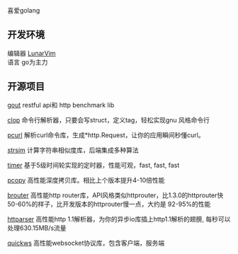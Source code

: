 喜爱golang

## 开发环境
编辑器 [LunarVim](https://github.com/LunarVim/LunarVim)  
语言 go为主力

## 开源项目
[gout](https://github.com/guonaihong/gout) restful api和  http benchmark lib


[clop](https://github.com/guonaihong/clop) 命令行解析器，只要会写struct，定义tag，轻松实现gnu 风格命令行

[pcurl](https://github.com/antlabs/pcurl) 解析curl命令库，生成*http.Request，让你的应用瞬间秒懂curl。

[strsim](https://github.com/antlabs/strsim) 计算字符串相似度库，后端集成多种算法

[timer](https://github.com/antlabs/timer) 基于5级时间轮实现的定时器，性能可观，fast, fast, fast

[pcopy](https://github.com/antlabs/pcopy) 高性能深度拷贝库。相比上个版本提升4-10倍性能

[brouter](https://github.com/antlabs/brouter) 高性能http router库，API风格类似httprouter，比1.3.0的httprouter快50-60%的样子，比开发版本的httprouter慢一点，大约是 92-95%的性能

[httparser](https://github.com/antlabs/httparser) 高性能http 1.1解析器，为你的异步io库插上http1.1解析的翅膀, 每秒可以处理630.15MB/s流量

[quickws](https://github.com/antlabs/quickws) 高性能websocket协议库，包含客户端，服务端

